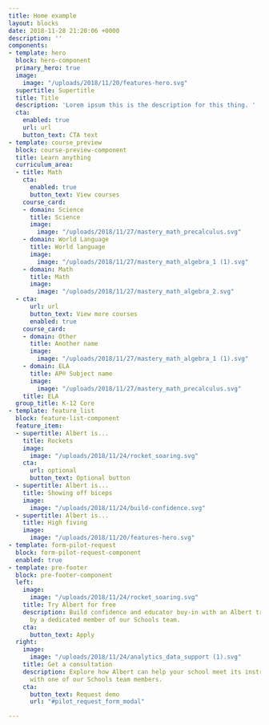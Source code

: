 ```yaml
---
title: Home example
layout: blocks
date: 2018-11-28 21:20:06 +0000
description: ''
components:
- template: hero
  block: hero-component
  primary_hero: true
  image:
    image: "/uploads/2018/11/20/features-hero.svg"
  supertitle: Supertitle
  title: Title
  description: 'Lorem ipsum this is the description for this thing. '
  cta:
    enabled: true
    url: url
    button_text: CTA text
- template: course_preview
  block: course-preview-component
  title: Learn anything
  curriculum_area:
  - title: Math
    cta:
      enabled: true
      button_text: View courses
    course_card:
    - domain: Science
      title: Science
      image:
        image: "/uploads/2018/11/27/mastery_math_precalculus.svg"
    - domain: World Language
      title: World language
      image:
        image: "/uploads/2018/11/27/mastery_math_algebra_1 (1).svg"
    - domain: Math
      title: Math
      image:
        image: "/uploads/2018/11/27/mastery_math_algebra_2.svg"
  - cta:
      url: url
      button_text: View more courses
      enabled: true
    course_card:
    - domain: Other
      title: Another name
      image:
        image: "/uploads/2018/11/27/mastery_math_algebra_1 (1).svg"
    - domain: ELA
      title: AP® Subject name
      image:
        image: "/uploads/2018/11/27/mastery_math_precalculus.svg"
    title: ELA
  group_title: K-12 Core
- template: feature_list
  block: feature-list-component
  feature_item:
  - supertitle: Albert is...
    title: Rockets
    image:
      image: "/uploads/2018/11/24/rocket_soaring.svg"
    cta:
      url: optional
      button_text: Optional button
  - supertitle: Albert is...
    title: Showing off biceps
    image:
      image: "/uploads/2018/11/24/build-confidence.svg"
  - supertitle: Albert is...
    title: High fiving
    image:
      image: "/uploads/2018/11/20/features-hero.svg"
- template: form-pilot-request
  block: form-pilot-request-component
  enabled: true
- template: pre-footer
  block: pre-footer-component
  left:
    image:
      image: "/uploads/2018/11/24/rocket_soaring.svg"
    title: Try Albert for free
    description: Build confidence and educator buy-in with an Albert trial supported
      by a dedicated member of our Schools team.
    cta:
      button_text: Apply
  right:
    image:
      image: "/uploads/2018/11/24/analytics_data_support (1).svg"
    title: Get a consultation
    description: Explore how Albert can help your school meet its instructional goals
      with one of our Schools team members.
    cta:
      button_text: Request demo
      url: "#pilot_request_form_modal"

---
```


